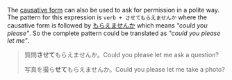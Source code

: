 The [causative form](99) can also be used to ask for permission in a polite way. The pattern for this expression is `verb + させてもらえませんか` where the causative form is followed by [もらえませんか](117) which means *"could you please"*. So the complete pattern could be translated as *"could you please let me"*.

>質問**させて**もらえませんか。Could you please let me ask a question?
>
>写真を撮ら**せて**もらえませんか。Could you please let me take a photo?